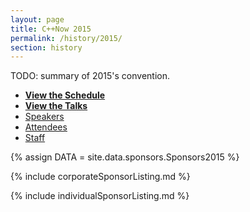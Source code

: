 ```yaml
---
layout: page
title: C++Now 2015
permalink: /history/2015/
section: history
---
```


TODO: summary of 2015's convention.


* **[View the Schedule](/history/2015/schedule/)**
* **[View the Talks](/history/2015/talks/)**
* [Speakers](https://cppnow2015.sched.com/directory/speakers)
* [Attendees](https://cppnow2015.sched.com/directory/attendees)
* [Staff](https://cppnow2015.sched.com/directory/volunteers)



{% assign DATA = site.data.sponsors.Sponsors2015 %}

{% include corporateSponsorListing.md %}

{% include individualSponsorListing.md %}
